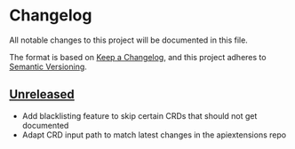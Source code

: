 # Changelog

All notable changes to this project will be documented in this file.

The format is based on [Keep a Changelog](https://keepachangelog.com/en/1.0.0/),
and this project adheres to [Semantic Versioning](https://semver.org/spec/v2.0.0.html).

## [Unreleased]

[Unreleased]: https://github.com/giantswarm/REPOSITORY_NAME/tree/master

- Add blacklisting feature to skip certain CRDs that should not get documented
- Adapt CRD input path to match latest changes in the apiextensions repo
